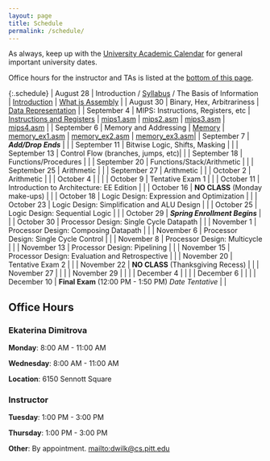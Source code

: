 ```yaml
---
layout: page
title: Schedule
permalink: /schedule/
---
```


As always, keep up with the [University Academic Calendar](https://www.provost.pitt.edu/students/academic-calendar) for general important university dates.

Office hours for the instructor and TAs is listed at the [bottom of this page](#office-hours).

{:.schedule}
| August    28 | Introduction / [Syllabus](/syllabus) / The Basis of Information | [Introduction]({{site.baseurl}}/slides/01_CS0447_Introduction.pdf) \| [What is Assembly]({{site.baseurl}}/slides/02_CS0447_Architecture.pdf) |
| August    30 | Binary, Hex, Arbitrariness         | [Data Representation]({{site.baseurl}}/slides/03_CS0447_Data-Representation.pdf) |
| September  4 | MIPS: Instructions, Registers, etc | [Instructions and Registers]({{site.baseurl}}/slides/04_CS0447_MIPS_Introduction.pdf) \| [mips1.asm]({{site.baseurl}}/examples/mips1.asm) \| [mips2.asm]({{site.baseurl}}/examples/mips2.asm) \| [mips3.asm]({{site.baseurl}}/examples/mips3.asm) \| [mips4.asm]({{site.baseurl}}/examples/mips4.asm) |
| September  6 | Memory and Addressing              | [Memory]({{site.baseurl}}/slides/05_CS0447_Memory.pdf) \| [memory_ex1.asm]({{site.baseurl}}/examples/memory_ex1.asm) \| [memory_ex2.asm]({{site.baseurl}}/examples/memory_ex2.asm) \| [memory_ex3.asm]({{site.baseurl}}/examples/memory_ex3.asm)|
| September  7 | ***Add/Drop Ends***                | |
| September 11 | Bitwise Logic, Shifts, Masking     | |
| September 13 | Control Flow (branches, jumps, etc)| |
| September 18 | Functions/Procedures               | |
| September 20 | Functions/Stack/Arithmetic         | |
| September 25 | Arithmetic                         | |
| September 27 | Arithmetic                         | |
| October    2 | Arithmetic                         | |
| October    4 |                                    | |
| October    9 | Tentative Exam 1                     | |
| October   11 | Introduction to Architecture: EE Edition | |
| October   16 | **NO CLASS** (Monday make-ups)     | |
| October   18 | Logic Design: Expression and Optimization | |
| October   23 | Logic Design: Simplification and ALU Design | |
| October   25 | Logic Design: Sequential Logic     | |
| October   29 | ***Spring Enrollment Begins***       | |
| October   30 | Processor Design: Single Cycle Datapath | |
| November   1 | Processor Design: Composing Datapath | |
| November   6 | Processor Design: Single Cycle Control | |
| November   8 | Processor Design: Multicycle       | |
| November  13 | Processor Design: Pipelining       | |
| November  15 | Processor Design: Evaluation and Retrospective | |
| November  20 | Tentative Exam 2                   | |
| November  22 | **NO CLASS** (Thanksgiving Recess) | |
| November  27 |                                    | |
| November  29 |                                    | |
| December   4 |                                    | |
| December   6 |                                    | |
| December  10 | **Final Exam** (12:00 PM - 1:50 PM) *Date Tentative*   | |

## Office Hours

### Ekaterina Dimitrova

**Monday**: 8:00 AM - 11:00 AM

**Wednesday**: 8:00 AM - 11:00 AM

**Location**: 6150 Sennott Square

### Instructor

**Tuesday**: 1:00 PM - 3:00 PM

**Thursday**: 1:00 PM - 3:00 PM

**Other**: By appointment. <mailto:dwilk@cs.pitt.edu>
